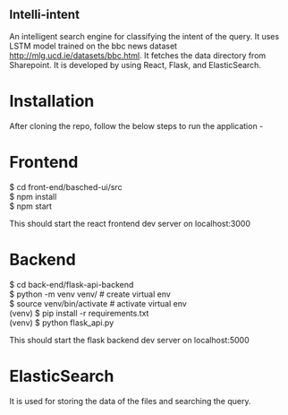 
## Intelli-intent

An intelligent search engine for classifying the intent of the query. It uses LSTM model trained on the bbc news dataset http://mlg.ucd.ie/datasets/bbc.html. It fetches the data directory from Sharepoint. It is developed by using React, Flask, and ElasticSearch.

# Installation 

After cloning the repo, follow the below steps to run the application -

# Frontend

$ cd front-end/basched-ui/src <br />
$ npm install <br />
$ npm start <br />

This should start the react frontend dev server on localhost:3000

# Backend

$ cd back-end/flask-api-backend <br />
$ python -m venv venv/ # create virtual env <br />
$ source venv/bin/activate # activate virtual env <br />
(venv) $ pip install -r requirements.txt <br />
(venv) $ python flask_api.py <br />

This should start the flask backend dev server on localhost:5000

# ElasticSearch

It is used for storing the data of the files and searching the query.


